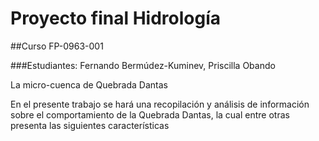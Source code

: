 # Proyecto final Hidrología

##Curso FP-0963-001

###Estudiantes: Fernando Bermúdez-Kuminev, Priscilla Obando


La micro-cuenca de Quebrada Dantas

En el presente trabajo se hará una recopilación y análisis de información sobre el comportamiento de la Quebrada Dantas, la cual entre otras presenta las siguientes características
